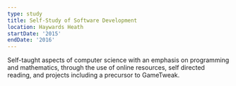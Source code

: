 ```yaml
---
type: study
title: Self-Study of Software Development
location: Haywards Heath
startDate: '2015'
endDate: '2016'
---
```


Self-taught aspects of computer science with an emphasis on programming and mathematics, through the use of online resources, self directed reading, and projects including a precursor to GameTweak.